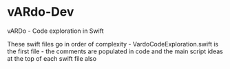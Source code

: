 # vARdo-Dev
vARDo - Code exploration in Swift 

These swift files go in order of complexity - VardoCodeExploration.swift is the first file - the comments are populated in code and the main script ideas at the top of each swift file also 
